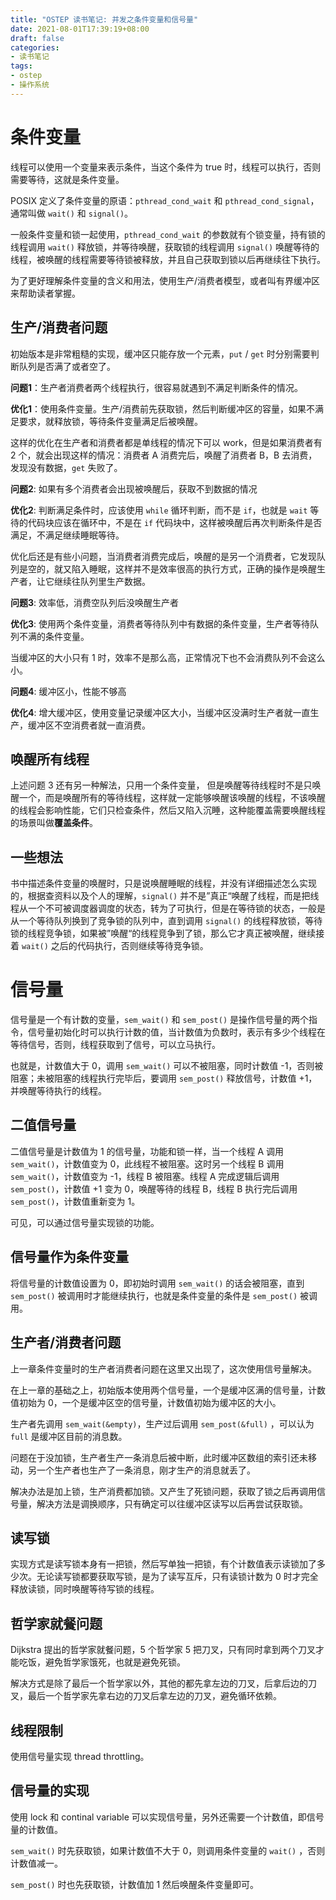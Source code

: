 ```yaml
---
title: "OSTEP 读书笔记: 并发之条件变量和信号量"
date: 2021-08-01T17:39:19+08:00
draft: false
categories:
- 读书笔记
tags:
- ostep
- 操作系统
---
```


# 条件变量

线程可以使用一个变量来表示条件，当这个条件为 true 时，线程可以执行，否则需要等待，这就是条件变量。

POSIX 定义了条件变量的原语：`pthread_cond_wait` 和 `pthread_cond_signal`，通常叫做 `wait()` 和 `signal()`。

一般条件变量和锁一起使用，`pthread_cond_wait` 的参数就有个锁变量，持有锁的线程调用 `wait()` 释放锁，并等待唤醒，获取锁的线程调用 `signal()` 唤醒等待的线程，被唤醒的线程需要等待锁被释放，并且自己获取到锁以后再继续往下执行。

为了更好理解条件变量的含义和用法，使用生产/消费者模型，或者叫有界缓冲区来帮助读者掌握。

## 生产/消费者问题

初始版本是非常粗糙的实现，缓冲区只能存放一个元素，`put` / `get` 时分别需要判断队列是否满了或者空了。

**问题1**：生产者消费者两个线程执行，很容易就遇到不满足判断条件的情况。

**优化1**：使用条件变量。生产/消费前先获取锁，然后判断缓冲区的容量，如果不满足要求，就释放锁，等待条件变量满足后被唤醒。

这样的优化在生产者和消费者都是单线程的情况下可以 work，但是如果消费者有 2 个，就会出现这样的情况：消费者 A 消费完后，唤醒了消费者 B，B 去消费，发现没有数据，`get` 失败了。

**问题2**: 如果有多个消费者会出现被唤醒后，获取不到数据的情况

**优化2**: 判断满足条件时，应该使用 `while` 循环判断，而不是 `if`，也就是 `wait` 等待的代码块应该在循环中，不是在 `if` 代码块中，这样被唤醒后再次判断条件是否满足，不满足继续睡眠等待。

优化后还是有些小问题，当消费者消费完成后，唤醒的是另一个消费者，它发现队列是空的，就又陷入睡眠，这样并不是效率很高的执行方式，正确的操作是唤醒生产者，让它继续往队列里生产数据。

**问题3**: 效率低，消费空队列后没唤醒生产者

**优化3**: 使用两个条件变量，消费者等待队列中有数据的条件变量，生产者等待队列不满的条件变量。

当缓冲区的大小只有 1 时，效率不是那么高，正常情况下也不会消费队列不会这么小。

**问题4**: 缓冲区小，性能不够高

**优化4**: 增大缓冲区，使用变量记录缓冲区大小，当缓冲区没满时生产者就一直生产，缓冲区不空消费者就一直消费。

## 唤醒所有线程

上述问题 3 还有另一种解法，只用一个条件变量， 但是唤醒等待线程时不是只唤醒一个，而是唤醒所有的等待线程，这样就一定能够唤醒该唤醒的线程，不该唤醒的线程会影响性能，它们只检查条件，然后又陷入沉睡，这种能覆盖需要唤醒线程的场景叫做**覆盖条件**。

## 一些想法

书中描述条件变量的唤醒时，只是说唤醒睡眠的线程，并没有详细描述怎么实现的，根据查资料以及个人的理解，`signal()` 并不是”真正“唤醒了线程，而是把线程从一个不可被调度器调度的状态，转为了可执行，但是在等待锁的状态，一般是从一个等待队列换到了竞争锁的队列中，直到调用 `signal()` 的线程释放锁，等待锁的线程竞争锁，如果被”唤醒“的线程竞争到了锁，那么它才真正被唤醒，继续接着 `wait()` 之后的代码执行，否则继续等待竞争锁。


# 信号量

信号量是一个有计数的变量，`sem_wait()` 和 `sem_post()` 是操作信号量的两个指令，信号量初始化时可以执行计数的值，当计数值为负数时，表示有多少个线程在等待信号，否则，线程获取到了信号，可以立马执行。

也就是，计数值大于 0，调用 `sem_wait()` 可以不被阻塞，同时计数值 -1，否则被阻塞；未被阻塞的线程执行完毕后，要调用 `sem_post()` 释放信号，计数值 +1，并唤醒等待执行的线程。

## 二值信号量

二值信号量是计数值为 1 的信号量，功能和锁一样，当一个线程 A 调用 `sem_wait()`，计数值变为 0，此线程不被阻塞。这时另一个线程 B 调用 `sem_wait()`，计数值变为 -1，线程 B 被阻塞。线程 A 完成逻辑后调用 `sem_post()`，计数值 +1 变为 0，唤醒等待的线程 B，线程 B 执行完后调用 `sem_post()`，计数值重新变为 1。

可见，可以通过信号量实现锁的功能。

## 信号量作为条件变量

将信号量的计数值设置为 0，即初始时调用 `sem_wait()` 的话会被阻塞，直到 `sem_post()` 被调用时才能继续执行，也就是条件变量的条件是 `sem_post()` 被调用。

## 生产者/消费者问题

上一章条件变量时的生产者消费者问题在这里又出现了，这次使用信号量解决。

在上一章的基础之上，初始版本使用两个信号量，一个是缓冲区满的信号量，计数值初始为 0，一个是缓冲区空的信号量，计数值初始为缓冲区的大小。

生产者先调用 `sem_wait(&empty)`，生产过后调用 `sem_post(&full)` ，可以认为 `full` 是缓冲区目前的消息数。

问题在于没加锁，生产者生产一条消息后被中断，此时缓冲区数组的索引还未移动，另一个生产者也生产了一条消息，刚才生产的消息就丢了。

解决办法是加上锁，生产消费都加锁。又产生了死锁问题，获取了锁之后再调用信号量，解决方法是调换顺序，只有确定可以往缓冲区读写以后再尝试获取锁。

## 读写锁

实现方式是读写锁本身有一把锁，然后写单独一把锁，有个计数值表示读锁加了多少次。无论读写锁都要获取写锁，是为了读写互斥，只有读锁计数为 0 时才完全释放读锁，同时唤醒等待写锁的线程。

## 哲学家就餐问题

Dijkstra 提出的哲学家就餐问题，5 个哲学家 5 把刀叉，只有同时拿到两个刀叉才能吃饭，避免哲学家饿死，也就是避免死锁。

解决方式是除了最后一个哲学家以外，其他的都先拿左边的刀叉，后拿后边的刀叉，最后一个哲学家先拿右边的刀叉后拿左边的刀叉，避免循环依赖。

## 线程限制

使用信号量实现 thread throttling。

## 信号量的实现

使用 lock 和 continal variable 可以实现信号量，另外还需要一个计数值，即信号量的计数值。

`sem_wait()` 时先获取锁，如果计数值不大于 0，则调用条件变量的 `wait()` ，否则计数值减一。

`sem_post()` 时也先获取锁，计数值加 1 然后唤醒条件变量即可。



